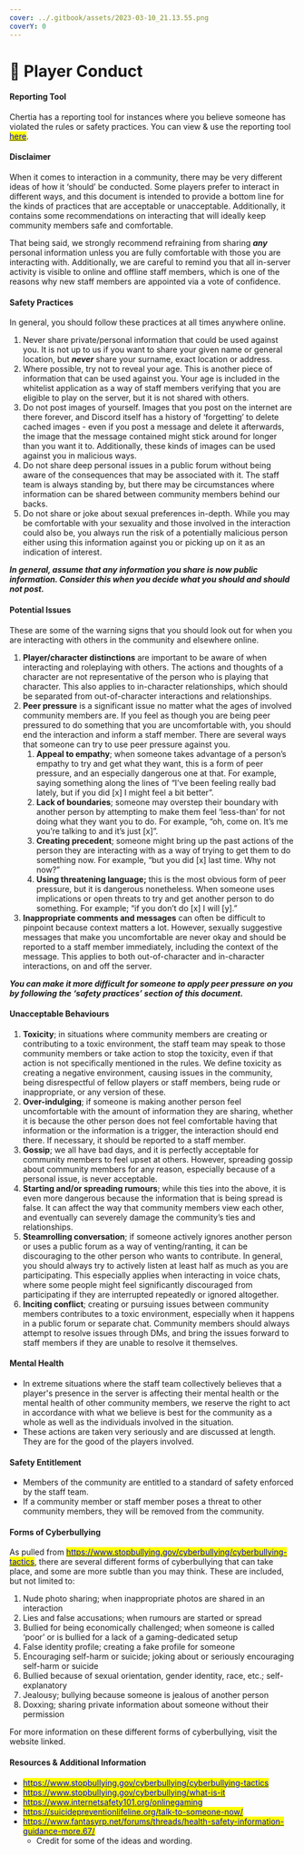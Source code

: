 ```yaml
---
cover: ../.gitbook/assets/2023-03-10_21.13.55.png
coverY: 0
---
```


# 📓 Player Conduct

#### **Reporting Tool**

Chertia has a reporting tool for instances where you believe someone has violated the rules or safety practices. You can view & use the reporting tool [<mark style="color:blue;">here</mark>](https://docs.google.com/forms/d/e/1FAIpQLSefkaaKC4Pvw36TIHL\_xLyPPMQheF-gjwu64qfhMaOCUQ8Uyw/viewform?usp=sf\_link).

#### **Disclaimer**

When it comes to interaction in a community, there may be very different ideas of how it ‘should’ be conducted. Some players prefer to interact in different ways, and this document is intended to provide a bottom line for the kinds of practices that are acceptable or unacceptable. Additionally, it contains some recommendations on interacting that will ideally keep community members safe and comfortable.&#x20;

That being said, we strongly recommend refraining from sharing _**any**_ personal information unless you are fully comfortable with those you are interacting with. Additionally, we are careful to remind you that all in-server activity is visible to online and offline staff members, which is one of the reasons why new staff members are appointed via a vote of confidence.

#### **Safety Practices**

In general, you should follow these practices at all times anywhere online.&#x20;

1. Never share private/personal information that could be used against you. It is not up to us if you want to share your given name or general location, but _**never**_ share your surname, exact location or address.&#x20;
2. Where possible, try not to reveal your age. This is another piece of information that can be used against you. Your age is included in the whitelist application as a way of staff members verifying that you are eligible to play on the server, but it is not shared with others.
3. Do not post images of yourself. Images that you post on the internet are there forever, and Discord itself has a history of ‘forgetting’ to delete cached images - even if you post a message and delete it afterwards, the image that the message contained might stick around for longer than you want it to. Additionally, these kinds of images can be used against you in malicious ways.
4. Do not share deep personal issues in a public forum without being aware of the consequences that may be associated with it. The staff team is always standing by, but there may be circumstances where information can be shared between community members behind our backs.
5. Do not share or joke about sexual preferences in-depth. While you may be comfortable with your sexuality and those involved in the interaction could also be, you always run the risk of a potentially malicious person either using this information against you or picking up on it as an indication of interest.&#x20;

_**In general, assume that any information you share is now public information. Consider this when you decide what you should and should not post.**_

#### **Potential Issues**

These are some of the warning signs that you should look out for when you are interacting with others in the community and elsewhere online.

1. **Player/character distinctions** are important to be aware of when interacting and roleplaying with others. The actions and thoughts of a character are not representative of the person who is playing that character. This also applies to in-character relationships, which should be separated from out-of-character interactions and relationships.
2. **Peer pressure** is a significant issue no matter what the ages of involved community members are. If you feel as though you are being peer pressured to do something that you are uncomfortable with, you should end the interaction and inform a staff member. There are several ways that someone can try to use peer pressure against you.
   1. **Appeal to empathy**; when someone takes advantage of a person’s empathy to try and get what they want, this is a form of peer pressure, and an especially dangerous one at that. For example, saying something along the lines of “I’ve been feeling really bad lately, but if you did \[x] I might feel a bit better”.
   2. **Lack of boundaries**; someone may overstep their boundary with another person by attempting to make them feel ‘less-than’ for not doing what they want you to do. For example, “oh, come on. It’s me you’re talking to and it’s just \[x]”.
   3. **Creating precedent**; someone might bring up the past actions of the person they are interacting with as a way of trying to get them to do something now. For example, “but you did \[x] last time. Why not now?”
   4. **Using threatening language;** this is the most obvious form of peer pressure, but it is dangerous nonetheless. When someone uses implications or open threats to try and get another person to do something. For example; “if you don’t do \[x] I will \[y].”&#x20;
3. **Inappropriate comments and messages** can often be difficult to pinpoint because context matters a lot. However, sexually suggestive messages that make you uncomfortable are never okay and should be reported to a staff member immediately, including the context of the message. This applies to both out-of-character and in-character interactions, on and off the server.

_**You can make it more difficult for someone to apply peer pressure on you by following the ‘safety practices’ section of this document.**_

#### **Unacceptable Behaviours**

1. **Toxicity**; in situations where community members are creating or contributing to a toxic environment, the staff team may speak to those community members or take action to stop the toxicity, even if that action is not specifically mentioned in the rules. We define toxicity as creating a negative environment, causing issues in the community, being disrespectful of fellow players or staff members, being rude or inappropriate, or any version of these.&#x20;
2. **Over-indulging**; if someone is making another person feel uncomfortable with the amount of information they are sharing, whether it is because the other person does not feel comfortable having that information or the information is a trigger, the interaction should end there. If necessary, it should be reported to a staff member.
3. **Gossip**; we all have bad days, and it is perfectly acceptable for community members to feel upset at others. However, spreading gossip about community members for any reason, especially because of a personal issue, is never acceptable.&#x20;
4. **Starting and/or spreading rumours**; while this ties into the above, it is even more dangerous because the information that is being spread is false. It can affect the way that community members view each other, and eventually can severely damage the community’s ties and relationships.&#x20;
5. **Steamrolling conversation**; if someone actively ignores another person or uses a public forum as a way of venting/ranting, it can be discouraging to the other person who wants to contribute. In general, you should always try to actively listen at least half as much as you are participating. This especially applies when interacting in voice chats, where some people might feel significantly discouraged from participating if they are interrupted repeatedly or ignored altogether.
6. **Inciting conflict**; creating or pursuing issues between community members contributes to a toxic environment, especially when it happens in a public forum or separate chat. Community members should always attempt to resolve issues through DMs, and bring the issues forward to staff members if they are unable to resolve it themselves.&#x20;

#### **Mental Health**

* In extreme situations where the staff team collectively believes that a player's presence in the server is affecting their mental health or the mental health of other community members, we reserve the right to act in accordance with what we believe is best for the community as a whole as well as the individuals involved in the situation.&#x20;
* These actions are taken very seriously and are discussed at length. They are for the good of the players involved.

#### **Safety Entitlement**

* Members of the community are entitled to a standard of safety enforced by the staff team.&#x20;
* If a community member or staff member poses a threat to other community members, they will be removed from the community.&#x20;

#### **Forms of Cyberbullying**

As pulled from [<mark style="color:blue;">https://www.stopbullying.gov/cyberbullying/cyberbullying-tactics</mark>](https://www.stopbullying.gov/cyberbullying/cyberbullying-tactics), there are several different forms of cyberbullying that can take place, and some are more subtle than you may think. These are included, but not limited to:

1. Nude photo sharing; when inappropriate photos are shared in an interaction
2. Lies and false accusations; when rumours are started or spread
3. Bullied for being economically challenged; when someone is called ‘poor’ or is bullied for a lack of a gaming-dedicated setup
4. False identity profile; creating a fake profile for someone
5. Encouraging self-harm or suicide; joking about or seriously encouraging self-harm or suicide
6. Bullied because of sexual orientation, gender identity, race, etc.; self-explanatory
7. Jealousy; bullying because someone is jealous of another person
8. Doxxing; sharing private information about someone without their permission

For more information on these different forms of cyberbullying, visit the website linked.

#### **Resources & Additional Information**

* [<mark style="color:blue;">https://www.stopbullying.gov/cyberbullying/cyberbullying-tactics</mark>](https://www.stopbullying.gov/cyberbullying/cyberbullying-tactics)
* [<mark style="color:blue;">https://www.stopbullying.gov/cyberbullying/what-is-it</mark>](https://www.stopbullying.gov/cyberbullying/what-is-it)
* [<mark style="color:blue;">https://www.internetsafety101.org/onlinegaming</mark>](https://www.internetsafety101.org/onlinegaming)
* [<mark style="color:blue;">https://suicidepreventionlifeline.org/talk-to-someone-now/</mark>](https://suicidepreventionlifeline.org/talk-to-someone-now/)
* [<mark style="color:blue;">https://www.fantasyrp.net/forums/threads/health-safety-information-guidance-more.67/</mark>](https://www.fantasyrp.net/forums/threads/health-safety-information-guidance-more.67/)
  * Credit for some of the ideas and wording.
